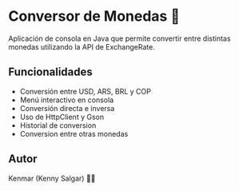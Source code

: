 # Conversor de Monedas 💱

Aplicación de consola en Java que permite convertir entre distintas monedas utilizando la API de ExchangeRate.

## Funcionalidades

- Conversión entre USD, ARS, BRL y COP
- Menú interactivo en consola
- Conversión directa e inversa
- Uso de HttpClient y Gson
- Historial de conversion
- Conversion entre otras monedas

## Autor

Kenmar (Kenny Salgar) 👨‍💻
